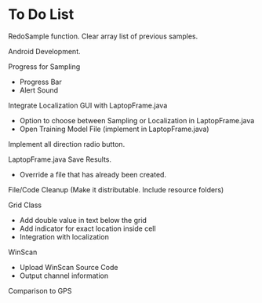 # To Do List #
RedoSample function. Clear array list of previous samples.

Android Development.

Progress for Sampling
  * Progress Bar
  * Alert Sound

Integrate Localization GUI with LaptopFrame.java
  * Option to choose between Sampling or Localization in LaptopFrame.java
  * Open Training Model File (implement in LaptopFrame.java)

Implement all direction radio button.

LaptopFrame.java Save Results.
  * Override a file that has already been created.

File/Code Cleanup (Make it distributable. Include resource folders)

Grid Class
  * Add double value in text below the grid
  * Add indicator for exact location inside cell
  * Integration with localization

WinScan
  * Upload WinScan Source Code
  * Output channel information

Comparison to GPS